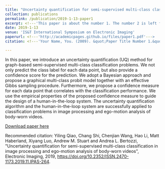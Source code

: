 ```yaml
---
title: "Uncertainty quantification for semi-supervised multi-class classification in image processing and ego-motion analysis of body-worn videos"
collection: publications
permalink: /publication/2019-1-13-paper1
excerpt: <!---'This paper is about the number 1. The number 2 is left for future work.' --->
date: 2019-1-13
venue: 'IS&T International Symposium on Electronic Imaging'
paperurl: <!---'http://academicpages.github.io/files/paper1.pdf'--->
citation: <!---'Your Name, You. (2009). &quot;Paper Title Number 1.&quot; <i>Journal 1</i>. 1(1).'--->

---
```


In this paper, we introduce an uncertainty quantification (UQ) method for graph-based semi-supervised multi-class classification problems. We not only predict the class label for each data point, but also provide a confidence score for the prediction. We adopt a Bayesian approach and propose a graphical multi-class probit model together with an effective Gibbs sampling procedure. Furthermore, we propose a confidence measure for each data point that correlates with the classification performance. We use the empirical properties of the proposed confidence measure to guide the design of a human-in-the-loop system. The uncertainty quantification algorithm and the human-in-the-loop system are successfully applied to classification problems in image processing and ego-motion analysis of body-worn videos.

[Download paper here](https://authors.library.caltech.edu/97346/1/3066433-ipas_1547079263468.pdf)

Recommended citation: Yiling Qiao, Chang Shi, Chenjian Wang, Hao Li, Matt Haberland, Xiyang Luo, Andrew M. Stuart and Andrea L. Bertozzi, "Uncertainty quantification for semi-supervised multi-class classification in image processing and ego-motion analysis of body-worn videos", Electronic Imaging, 2019, https://doi.org/10.2352/ISSN.2470-1173.2019.11.IPAS-264.